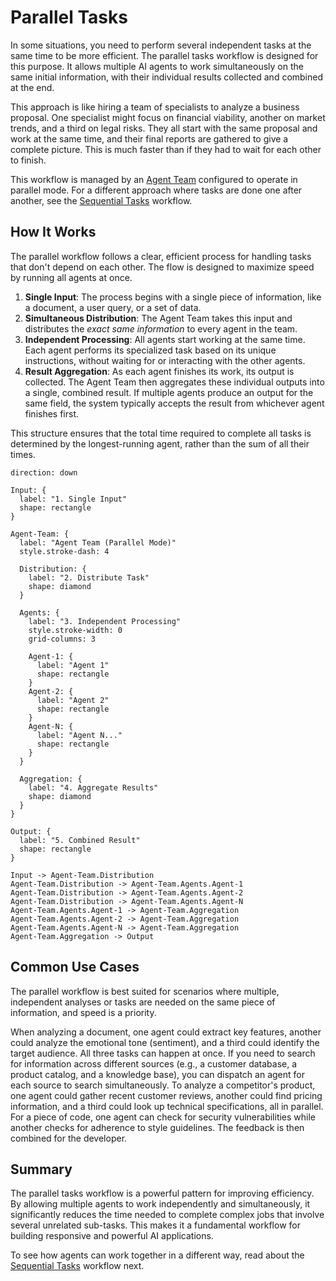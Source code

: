 # Parallel Tasks

In some situations, you need to perform several independent tasks at the same time to be more efficient. The parallel tasks workflow is designed for this purpose. It allows multiple AI agents to work simultaneously on the same initial information, with their individual results collected and combined at the end.

This approach is like hiring a team of specialists to analyze a business proposal. One specialist might focus on financial viability, another on market trends, and a third on legal risks. They all start with the same proposal and work at the same time, and their final reports are gathered to give a complete picture. This is much faster than if they had to wait for each other to finish.

This workflow is managed by an [Agent Team](./user-guide-understanding-agents-agent-teams.md) configured to operate in parallel mode. For a different approach where tasks are done one after another, see the [Sequential Tasks](./user-guide-common-workflows-sequential-tasks.md) workflow.

## How It Works

The parallel workflow follows a clear, efficient process for handling tasks that don't depend on each other. The flow is designed to maximize speed by running all agents at once.

1.  **Single Input**: The process begins with a single piece of information, like a document, a user query, or a set of data.
2.  **Simultaneous Distribution**: The Agent Team takes this input and distributes the *exact same information* to every agent in the team.
3.  **Independent Processing**: All agents start working at the same time. Each agent performs its specialized task based on its unique instructions, without waiting for or interacting with the other agents.
4.  **Result Aggregation**: As each agent finishes its work, its output is collected. The Agent Team then aggregates these individual outputs into a single, combined result. If multiple agents produce an output for the same field, the system typically accepts the result from whichever agent finishes first.

This structure ensures that the total time required to complete all tasks is determined by the longest-running agent, rather than the sum of all their times.

```d2
direction: down

Input: {
  label: "1. Single Input"
  shape: rectangle
}

Agent-Team: {
  label: "Agent Team (Parallel Mode)"
  style.stroke-dash: 4

  Distribution: {
    label: "2. Distribute Task"
    shape: diamond
  }

  Agents: {
    label: "3. Independent Processing"
    style.stroke-width: 0
    grid-columns: 3

    Agent-1: { 
      label: "Agent 1"
      shape: rectangle 
    }
    Agent-2: { 
      label: "Agent 2"
      shape: rectangle 
    }
    Agent-N: {
      label: "Agent N..."
      shape: rectangle
    }
  }

  Aggregation: {
    label: "4. Aggregate Results"
    shape: diamond
  }
}

Output: {
  label: "5. Combined Result"
  shape: rectangle
}

Input -> Agent-Team.Distribution
Agent-Team.Distribution -> Agent-Team.Agents.Agent-1
Agent-Team.Distribution -> Agent-Team.Agents.Agent-2
Agent-Team.Distribution -> Agent-Team.Agents.Agent-N
Agent-Team.Agents.Agent-1 -> Agent-Team.Aggregation
Agent-Team.Agents.Agent-2 -> Agent-Team.Aggregation
Agent-Team.Agents.Agent-N -> Agent-Team.Aggregation
Agent-Team.Aggregation -> Output

```

## Common Use Cases

The parallel workflow is best suited for scenarios where multiple, independent analyses or tasks are needed on the same piece of information, and speed is a priority.

<x-cards data-columns="2">
  <x-card data-title="Multi-Perspective Content Analysis" data-icon="lucide:scan-text">
    When analyzing a document, one agent could extract key features, another could analyze the emotional tone (sentiment), and a third could identify the target audience. All three tasks can happen at once.
  </x-card>
  <x-card data-title="Parallel Data Queries" data-icon="lucide:database-zap">
    If you need to search for information across different sources (e.g., a customer database, a product catalog, and a knowledge base), you can dispatch an agent for each source to search simultaneously.
  </x-card>
  <x-card data-title="Competitive Analysis" data-icon="lucide:bar-chart-3">
    To analyze a competitor's product, one agent could gather recent customer reviews, another could find pricing information, and a third could look up technical specifications, all in parallel.
  </x-card>
  <x-card data-title="Code Review" data-icon="lucide:code-2">
    For a piece of code, one agent can check for security vulnerabilities while another checks for adherence to style guidelines. The feedback is then combined for the developer.
  </x-card>
</x-cards>

## Summary

The parallel tasks workflow is a powerful pattern for improving efficiency. By allowing multiple agents to work independently and simultaneously, it significantly reduces the time needed to complete complex jobs that involve several unrelated sub-tasks. This makes it a fundamental workflow for building responsive and powerful AI applications.

To see how agents can work together in a different way, read about the [Sequential Tasks](./user-guide-common-workflows-sequential-tasks.md) workflow next.